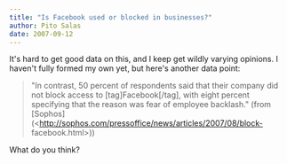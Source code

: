 ```yaml
---
title: "Is Facebook used or blocked in businesses?"
author: Pito Salas
date: 2007-09-12
---
```




It's hard to get good data on this, and I keep get wildly varying opinions. I
haven't fully formed my own yet, but here's another data point:

> "In contrast, 50 percent of respondents said that their company did not
> block access to [tag]Facebook[/tag], with eight percent specifying that the
> reason was fear of employee backlash." (from
> [Sophos](<http://sophos.com/pressoffice/news/articles/2007/08/block-
> facebook.html>))

What do you think?


